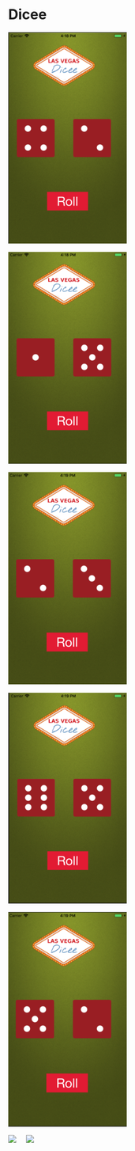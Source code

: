 # Dicee


<img src="https://github.com/Abakrii/Dicee/blob/master/Screen%20shoots/Screen%20Shot%202018-10-19%20at%204.18.16%20PM.png?raw=true" width="240"> &nbsp;&nbsp;&nbsp;&nbsp;


<img src = "https://github.com/Abakrii/Dicee/blob/master/Screen%20shoots/Screen%20Shot%202018-10-19%20at%204.18.35%20PM.png?raw=true" width="240">&nbsp;&nbsp;&nbsp;&nbsp;



<img src = "https://github.com/Abakrii/Dicee/blob/master/Screen%20shoots/Screen%20Shot%202018-10-19%20at%204.18.56%20PM.png?raw=true" width="240">&nbsp;&nbsp;&nbsp;&nbsp;


<img src= "https://github.com/Abakrii/Dicee/blob/master/Screen%20shoots/Screen%20Shot%202018-10-19%20at%204.19.09%20PM.png?raw=true" width="240">&nbsp;&nbsp;&nbsp;&nbsp;

<img src = "https://github.com/Abakrii/Dicee/blob/master/Screen%20shoots/Screen%20Shot%202018-10-19%20at%204.19.21%20PM.png?raw=true" width="240">&nbsp;&nbsp;&nbsp;&nbsp;


<img src="https://github.com/wix/react-native/blob/master/src/videos/demo.gif?raw=true" width="240">&nbsp;&nbsp;&nbsp;&nbsp;
<img src="https://github.com/wix/react-native/blob/master/src/videos/rnn-example-demo.gif?raw=true" width="240">

